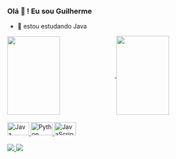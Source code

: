 ### Olá 🤙 ! Eu sou Guilherme

- 🌱 estou estudando Java

<div>
  <a href="https://github.com/guilhermemelolima">
    <img align="center" height="180em" width="49%" src="https://github-readme-stats.vercel.app/api?username=guilhermemelolima&show_icons=true&theme=tokyonight" />
    <img align="center" height="181em" width="49%" src="https://github-readme-stats.vercel.app/api/top-langs/?username=guilhermemelolima&layout=compact&theme=tokyonight" />
  </a>
</div>

<div style="display: inline_block" ><br>
  <a href="https://github.com/guilhermemelolima/algoritmos-java">
    <img alingn="center" height="30" width="50"  src="https://cdn.jsdelivr.net/gh/devicons/devicon/icons/java/java-plain.svg" alt="Java"/>
  </a>
  <a href=" https://github.com/guilhermemelolima/algoritmo-python">
    <img alingn="center" height="30" width="50" src="https://cdn.jsdelivr.net/gh/devicons/devicon/icons/python/python-original.svg" alt="Python" />
  </a>
  <a href="https://github.com/guilhermemelolima/algoritmos-javascript">
    <img  alingn="center" height="30" width="50" src="https://cdn.jsdelivr.net/gh/devicons/devicon/icons/javascript/javascript-plain.svg" alt="JavaScript" />
  </a>  
</div>   

<div><br>  
  <a href="mailto:limaguilherme.melo@gmail.com">
    <img src="https://img.shields.io/badge/Gmail-D14836?style=for-the-badge&logo=gmail&logoColor=white" />
  </a>
  <a href="https://br.linkedin.com/in/guilherme-melo-de-lima">
    <img src="https://img.shields.io/badge/LinkedIn-0077B5?style=for-the-badge&logo=linkedin&logoColor=white" />
  </a>
</div>
